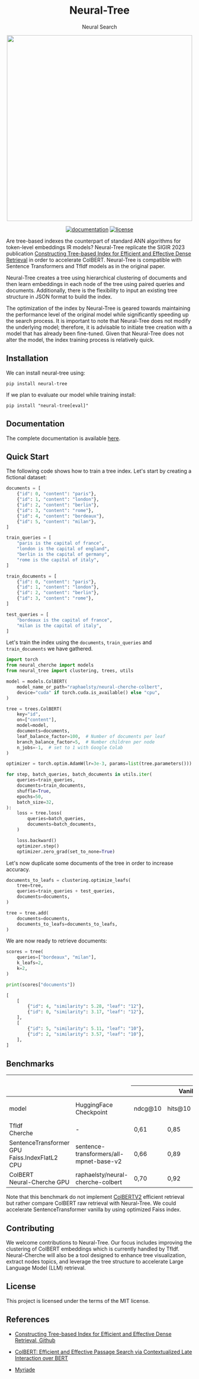 
<div align="center">
  <h1>Neural-Tree</h1>
  <p>Neural Search</p>
</div>

<p align="center"><img width=500 src="docs/img/neural_tree.png"/></p>

<div align="center">
  <!-- Documentation -->
  <a href="https://raphaelsty.github.io/neural-tree/"><img src="https://img.shields.io/website?label=Documentation&style=flat-square&url=https%3A%2F%2Fraphaelsty.github.io/neural-tree/%2F" alt="documentation"></a>
  <!-- License -->
  <a href="https://opensource.org/licenses/MIT"><img src="https://img.shields.io/badge/License-MIT-blue.svg?style=flat-square" alt="license"></a>
</div>

<p></p>

Are tree-based indexes the counterpart of standard ANN algorithms for token-level embeddings IR models? Neural-Tree replicate the SIGIR 2023 publication [Constructing Tree-based Index for Efficient and Effective Dense Retrieval](https://dl.acm.org/doi/10.1145/3539618.3591651) in order to accelerate ColBERT. Neural-Tree is compatible with Sentence Transformers and TfIdf models as in the original paper. 

Neural-Tree creates a tree using hierarchical clustering of documents and then learn embeddings in each node of the tree using paired queries and documents. Additionally, there is the flexibility to input an existing tree structure in JSON format to build the index.

The optimization of the index by Neural-Tree is geared towards maintaining the performance level of the original model while significantly speeding up the search process. It is important to note that Neural-Tree does not modify the underlying model; therefore, it is advisable to initiate tree creation with a model that has already been fine-tuned. Given that Neural-Tree does not alter the model, the index training process is relatively quick.

## Installation

We can install neural-tree using:

```
pip install neural-tree
```

If we plan to evaluate our model while training install:

```
pip install "neural-tree[eval]"
```

## Documentation

The complete documentation is available [here](https://raphaelsty.github.io/neural-tree/).


## Quick Start

The following code shows how to train a tree index. Let's start by creating a fictional dataset:

```python
documents = [
    {"id": 0, "content": "paris"},
    {"id": 1, "content": "london"},
    {"id": 2, "content": "berlin"},
    {"id": 3, "content": "rome"},
    {"id": 4, "content": "bordeaux"},
    {"id": 5, "content": "milan"},
]

train_queries = [
    "paris is the capital of france",
    "london is the capital of england",
    "berlin is the capital of germany",
    "rome is the capital of italy",
]

train_documents = [
    {"id": 0, "content": "paris"},
    {"id": 1, "content": "london"},
    {"id": 2, "content": "berlin"},
    {"id": 3, "content": "rome"},
]

test_queries = [
    "bordeaux is the capital of france",
    "milan is the capital of italy",
]
```

Let's train the index using the `documents`, `train_queries` and `train_documents` we have gathered.

```python
import torch
from neural_cherche import models
from neural_tree import clustering, trees, utils

model = models.ColBERT(
    model_name_or_path="raphaelsty/neural-cherche-colbert",
    device="cuda" if torch.cuda.is_available() else "cpu",
)

tree = trees.ColBERT(
    key="id",
    on=["content"],
    model=model,
    documents=documents,
    leaf_balance_factor=100,  # Number of documents per leaf
    branch_balance_factor=5,  # Number children per node
    n_jobs=-1,  # set to 1 with Google Colab
)

optimizer = torch.optim.AdamW(lr=3e-3, params=list(tree.parameters()))

for step, batch_queries, batch_documents in utils.iter(
    queries=train_queries,
    documents=train_documents,
    shuffle=True,
    epochs=50,
    batch_size=32,
):
    loss = tree.loss(
        queries=batch_queries,
        documents=batch_documents,
    )

    loss.backward()
    optimizer.step()
    optimizer.zero_grad(set_to_none=True)
```


Let's now duplicate some documents of the tree in order to increase accuracy.

```python
documents_to_leafs = clustering.optimize_leafs(
    tree=tree,
    queries=train_queries + test_queries,
    documents=documents,
)

tree = tree.add(
    documents=documents,
    documents_to_leafs=documents_to_leafs,
)
```

We are now ready to retrieve documents:

```python
scores = tree(
    queries=["bordeaux", "milan"],
    k_leafs=2,
    k=2,
)

print(scores["documents"])
```

```python
[
    [
        {"id": 4, "similarity": 5.28, "leaf": "12"},
        {"id": 0, "similarity": 3.17, "leaf": "12"},
    ],
    [
        {"id": 5, "similarity": 5.11, "leaf": "10"},
        {"id": 2, "similarity": 3.57, "leaf": "10"},
    ],
]
```

## Benchmarks 

<table>
<thead>
  <tr>
    <th colspan="2" rowspan="2"></th>
    <th colspan="9">Scifact Dataset</th>
  </tr>
  <tr>
    <th colspan="4">Vanilla</th>
    <th colspan="5">Neural-Tree </th>
  </tr>
</thead>
<tbody>
  <tr>
    <td>model</td>
    <td>HuggingFace Checkpoint</td>
    <td>ndcg@10</td>
    <td>hits@10</td>
    <td>hits@1</td>
    <td>queries / second</td>
    <td>ndcg@10</td>
    <td>hits@10</td>
    <td>hits@1</td>
    <td>queries / second</td>
    <td>Acceleration</td>
  </tr>
  <tr>
    <td>TfIdf<br>Cherche</td>
    <td>-</td>
    <td>0,61</td>
    <td>0,85</td>
    <td>0,47</td>
    <td>760</td>
    <td>0,56</td>
    <td>0,82</td>
    <td>0,42</td>
    <td>1080</td>
    <td>+42.11%</td>
  </tr>
  <tr>
    <td>SentenceTransformer GPU<br>Faiss.IndexFlatL2 CPU</td>
    <td>sentence-transformers/all-mpnet-base-v2</td>
    <td>0,66</td>
    <td>0,89</td>
    <td>0,53</td>
    <td>475</td>
    <td>0,66</td>
    <td>0,88</td>
    <td>0,53</td>
    <td>518</td>
    <td>+9.05%</td>
  </tr>
  <tr>
    <td>ColBERT<br>Neural-Cherche GPU</td>
    <td>raphaelsty/neural-cherche-colbert</td>
    <td>0,70</td>
    <td>0,92</td>
    <td>0,58</td>
    <td>3</td>
    <td>0,70</td>
    <td>0,91</td>
    <td>0,59</td>
    <td>256</td>
    <td>x85</td>
  </tr>
</tbody>
</table>

Note that this benchmark do not implement [ColBERTV2](https://arxiv.org/abs/2112.01488) efficient retrieval but rather compare ColBERT raw retrieval with Neural-Tree. We could accelerate SentenceTransformer vanilla by using optimized Faiss index.

## Contributing

We welcome contributions to Neural-Tree. Our focus includes improving the clustering of ColBERT embeddings which is currently handled by TfIdf. Neural-Cherche will also be a tool designed to enhance tree visualization, extract nodes topics, and leverage the tree structure to accelerate Large Language Model (LLM) retrieval. 

## License

This project is licensed under the terms of the MIT license.

## References

- [Constructing Tree-based Index for Efficient and Effective Dense Retrieval, Github](https://github.com/cshaitao/jtr)

- [ColBERT: Efficient and Effective Passage Search via Contextualized Late Interaction over BERT](https://arxiv.org/abs/2004.12832)

- [Myriade](https://github.com/MaxHalford/myriade)

 
